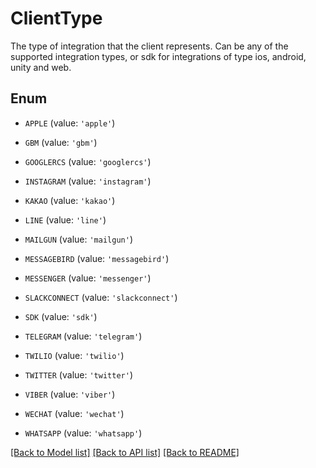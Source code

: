 # ClientType

The type of integration that the client represents. Can be any of the supported integration types, or sdk for integrations of type ios, android, unity and web.

## Enum

* `APPLE` (value: `'apple'`)

* `GBM` (value: `'gbm'`)

* `GOOGLERCS` (value: `'googlercs'`)

* `INSTAGRAM` (value: `'instagram'`)

* `KAKAO` (value: `'kakao'`)

* `LINE` (value: `'line'`)

* `MAILGUN` (value: `'mailgun'`)

* `MESSAGEBIRD` (value: `'messagebird'`)

* `MESSENGER` (value: `'messenger'`)

* `SLACKCONNECT` (value: `'slackconnect'`)

* `SDK` (value: `'sdk'`)

* `TELEGRAM` (value: `'telegram'`)

* `TWILIO` (value: `'twilio'`)

* `TWITTER` (value: `'twitter'`)

* `VIBER` (value: `'viber'`)

* `WECHAT` (value: `'wechat'`)

* `WHATSAPP` (value: `'whatsapp'`)

[[Back to Model list]](../README.md#documentation-for-models) [[Back to API list]](../README.md#documentation-for-api-endpoints) [[Back to README]](../README.md)



